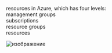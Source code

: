 resources in Azure, which has four levels:   
management groups   
subscriptions   
resource groups  
resources  

![изображение](https://github.com/devSLAVUS/AZ-305/assets/91405914/e24b519a-3dc5-4f1c-ac13-08ce705cf947)
